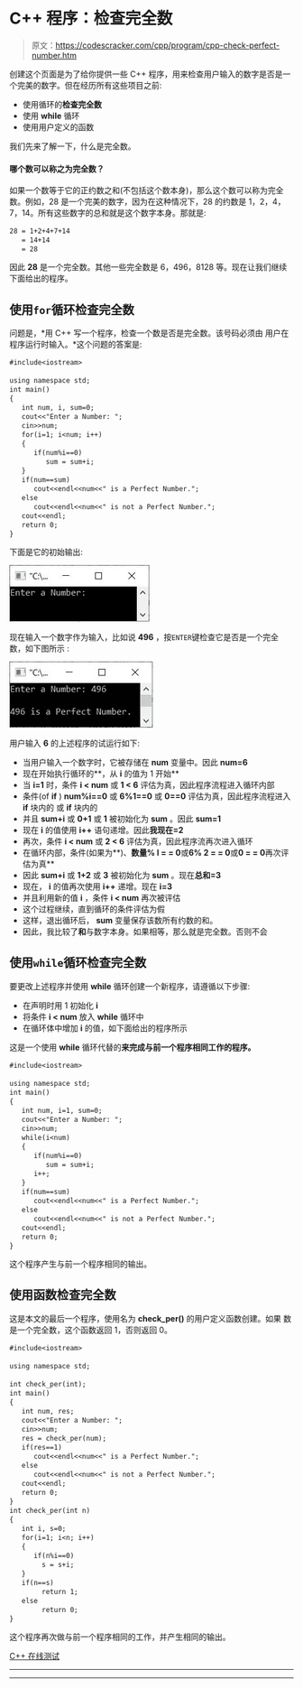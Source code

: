 # C++ 程序：检查完全数

> 原文：<https://codescracker.com/cpp/program/cpp-check-perfect-number.htm>

创建这个页面是为了给你提供一些 C++ 程序，用来检查用户输入的数字是否是一个完美的数字。但在经历所有这些项目之前:

*   使用循环的**检查完全数**
*   使用 **while** 循环
*   使用用户定义的函数

我们先来了解一下，什么是完全数。

#### 哪个数可以称之为完全数？

如果一个数等于它的正约数之和(不包括这个数本身)，那么这个数可以称为完全数。例如，28 是一个完美的数字，因为在这种情况下，28 的约数是 1，2，4，7，14。所有这些数字的总和就是这个数字本身。那就是:

```
28 = 1+2+4+7+14
   = 14+14
   = 28
```

因此 **28** 是一个完全数。其他一些完全数是 6，496，8128 等。现在让我们继续下面给出的程序。

## 使用`for`循环检查完全数

问题是，*用 C++ 写一个程序，检查一个数是否是完全数。该号码必须由 用户在程序运行时输入。*这个问题的答案是:

```
#include<iostream>

using namespace std;
int main()
{
   int num, i, sum=0;
   cout<<"Enter a Number: ";
   cin>>num;
   for(i=1; i<num; i++)
   {
      if(num%i==0)
         sum = sum+i;
   }
   if(num==sum)
      cout<<endl<<num<<" is a Perfect Number.";
   else
      cout<<endl<<num<<" is not a Perfect Number.";
   cout<<endl;
   return 0;
}
```

下面是它的初始输出:

![c++ program check perfect number](img/3f90817d682e8976e1805c569047fb1d.png)

现在输入一个数字作为输入，比如说 **496** ，按`ENTER`键检查它是否是一个完全数，如下图所示 :

![check perfect number or not c++ program](img/777ab81ccbeb3311649f7e82afdf24ee.png)

用户输入 **6** 的上述程序的试运行如下:

*   当用户输入一个数字时，它被存储在 **num** 变量中。因此 **num=6**
*   现在开始执行循环的**，从 **i** 的值为 1 开始**
*   当 **i=1** 时，条件 **i < num** 或 **1 < 6** 评估为真，因此程序流程进入循环内部
*   条件(of **if** ) **num%i==0** 或 **6%1==0** 或 **0==0** 评估为真，因此程序流程进入 **if** 块内的 或 **if** 块内的
*   并且 **sum+i** 或 **0+1** 或 **1** 被初始化为 **sum** 。因此 **sum=1**
*   现在 **i** 的值使用 **i++** 语句递增。因此**我现在=2**
*   再次，条件 **i < num** 或 **2 < 6** 评估为真，因此程序流再次进入循环
*   在循环内部，条件(如果为**)、**数量% I = = 0**或**6% 2 = = 0**或**0 = = 0**再次评估为真**
*   因此 **sum+i** 或 **1+2** 或 **3** 被初始化为 **sum** 。现在**总和=3**
*   现在， **i** 的值再次使用 **i++** 递增。现在 **i=3**
*   并且利用新的值 **i** ，条件 **i < num** 再次被评估
*   这个过程继续，直到循环的条件评估为假
*   这样，退出循环后， **sum** 变量保存该数所有约数的和。
*   因此，我比较了**和**与数字本身。如果相等，那么就是完全数。否则不会

## 使用`while`循环检查完全数

要更改上述程序并使用 **while** 循环创建一个新程序，请遵循以下步骤:

*   在声明时用 1 初始化 **i**
*   将条件 **i < num** 放入 **while** 循环中
*   在循环体中增加 **i** 的值，如下面给出的程序所示

这是一个使用 **while** 循环代替的**来完成与前一个程序相同工作的程序。**

```
#include<iostream>

using namespace std;
int main()
{
   int num, i=1, sum=0;
   cout<<"Enter a Number: ";
   cin>>num;
   while(i<num)
   {
      if(num%i==0)
         sum = sum+i;
      i++;
   }
   if(num==sum)
      cout<<endl<<num<<" is a Perfect Number.";
   else
      cout<<endl<<num<<" is not a Perfect Number.";
   cout<<endl;
   return 0;
}
```

这个程序产生与前一个程序相同的输出。

## 使用函数检查完全数

这是本文的最后一个程序，使用名为 **check_per()** 的用户定义函数创建。如果 数是一个完全数，这个函数返回 1，否则返回 0。

```
#include<iostream>

using namespace std;

int check_per(int);
int main()
{
   int num, res;
   cout<<"Enter a Number: ";
   cin>>num;
   res = check_per(num);
   if(res==1)
      cout<<endl<<num<<" is a Perfect Number.";
   else
      cout<<endl<<num<<" is not a Perfect Number.";
   cout<<endl;
   return 0;
}
int check_per(int n)
{
   int i, s=0;
   for(i=1; i<n; i++)
   {
      if(n%i==0)
        s = s+i;
   }
   if(n==s)
        return 1;
   else
        return 0;
}
```

这个程序再次做与前一个程序相同的工作，并产生相同的输出。

[C++ 在线测试](/exam/showtest.php?subid=3)

* * *

* * *